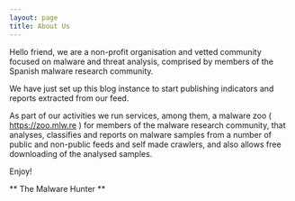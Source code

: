 ```yaml
---
layout: page
title: About Us
---
```


Hello friend, we are a non-profit organisation and vetted community focused on malware and threat analysis, comprised by members of the Spanish malware research community.

We have just set up this blog instance to start publishing indicators and reports extracted from our feed.

As part of our activities we run services, among them, a malware zoo ( https://zoo.mlw.re ) for members of the malware research community, that analyses, classifies and reports on malware samples from a number of public and non-public feeds and self made crawlers, and also allows free downloading of the analysed samples.



Enjoy!

** The Malware Hunter **
